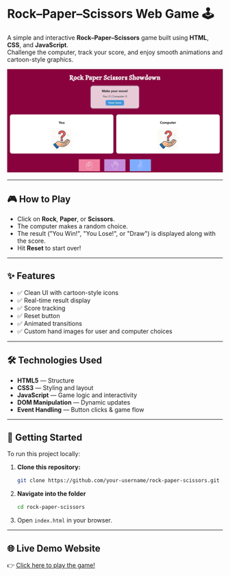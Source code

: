 # Rock–Paper–Scissors Web Game 🕹️

A simple and interactive **Rock–Paper–Scissors** game built using **HTML**, **CSS**, and **JavaScript**.  
Challenge the computer, track your score, and enjoy smooth animations and cartoon-style graphics.

![Game Preview](images/preview.png)

---

## 🎮 How to Play

- Click on **Rock**, **Paper**, or **Scissors**.
- The computer makes a random choice.
- The result ("You Win!", "You Lose!", or "Draw") is displayed along with the score.
- Hit **Reset** to start over!

---

## ✨ Features

- ✅ Clean UI with cartoon-style icons  
- ✅ Real-time result display  
- ✅ Score tracking  
- ✅ Reset button  
- ✅ Animated transitions  
- ✅ Custom hand images for user and computer choices

---

## 🛠️ Technologies Used

- **HTML5** — Structure  
- **CSS3** — Styling and layout  
- **JavaScript** — Game logic and interactivity  
- **DOM Manipulation** — Dynamic updates  
- **Event Handling** — Button clicks & game flow  

---

## 🚀 Getting Started

To run this project locally:

1. **Clone this repository:**
   ```bash
   git clone https://github.com/your-username/rock-paper-scissors.git
2. **Navigate into the folder**
   ```bash
   cd rock-paper-scissors
3. Open ```index.html``` in your browser.

---

## 🌐 Live Demo Website


👉 [Click here to play the game!]()
